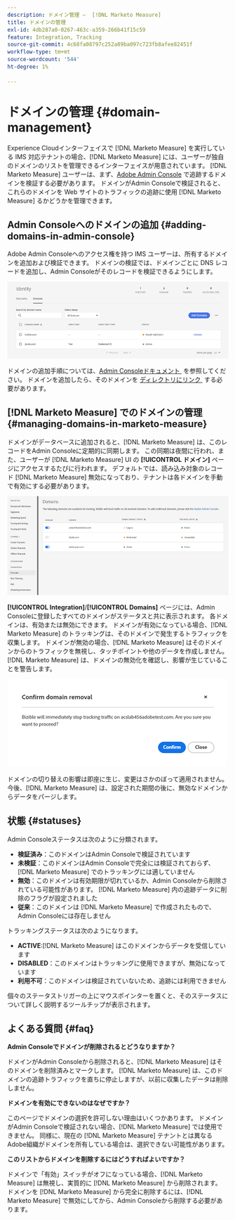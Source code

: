 ```yaml
---
description: ドメイン管理 –  [!DNL Marketo Measure]
title: ドメインの管理
exl-id: 4db287a0-0267-463c-a359-266b41f15c59
feature: Integration, Tracking
source-git-commit: 4c68fa08797c252a89ba097c723fb8afee82451f
workflow-type: tm+mt
source-wordcount: '544'
ht-degree: 1%

---
```


# ドメインの管理 {#domain-management}

Experience Cloudインターフェイスで [!DNL Marketo Measure] を実行している IMS 対応テナントの場合、[!DNL Marketo Measure] には、ユーザーが独自のドメインのリストを管理できるインターフェイスが用意されています。 [!DNL Marketo Measure] ユーザーは、まず、[Adobe Admin Console](https://adminconsole.adobe.com/) で追跡するドメインを検証する必要があります。 ドメインがAdmin Consoleで検証されると、これらのドメインを Web サイトのトラフィックの追跡に使用 [!DNL Marketo Measure] るかどうかを管理できます。

## Admin Consoleへのドメインの追加 {#adding-domains-in-admin-console}

Adobe Admin Consoleへのアクセス権を持つ IMS ユーザーは、所有するドメインを追加および検証できます。 ドメインの検証では、ドメインごとに DNS レコードを追加し、Admin Consoleがそのレコードを検証できるようにします。

![](assets/domain-management-1.png)

ドメインの追加手順については、[Admin Consoleドキュメント &#x200B;](https://helpx.adobe.com/jp/enterprise/using/add-domains-directories.html) を参照してください。 ドメインを追加したら、そのドメインを [&#x200B; ディレクトリにリンク &#x200B;](https://helpx.adobe.com/jp/enterprise/using/add-domains-directories.html#link-domains-to-directoies) する必要があります。

## [!DNL Marketo Measure] でのドメインの管理 {#managing-domains-in-marketo-measure}

ドメインがデータベースに追加されると、[!DNL Marketo Measure] は、このレコードをAdmin Consoleに定期的に同期します。 この同期は夜間に行われ、また、ユーザーが [!DNL Marketo Measure] UI の **[!UICONTROL ドメイン]** ページにアクセスするたびに行われます。 デフォルトでは、読み込み対象のレコード [!DNL Marketo Measure] 無効になっており、テナントは各ドメインを手動で有効にする必要があります。

![](assets/domain-management-2.png)

**[!UICONTROL Integration]**/**[!UICONTROL Domains]** ページには、Admin Consoleに登録したすべてのドメインがステータスと共に表示されます。 各ドメインは、有効または無効にできます。 ドメインが有効になっている場合、[!DNL Marketo Measure] のトラッキングは、そのドメインで発生するトラフィックを収集します。 ドメインが無効の場合、[!DNL Marketo Measure] はそのドメインからのトラフィックを無視し、タッチポイントや他のデータを作成しません。 [!DNL Marketo Measure] は、ドメインの無効化を確認し、影響が生じていることを警告します。

![](assets/domain-management-3.png)

ドメインの切り替えの影響は即座に生じ、変更はさかのぼって適用されません。 今後、[!DNL Marketo Measure] は、設定された期間の後に、無効なドメインからデータをパージします。

## 状態 {#statuses}

Admin Consoleステータスは次のように分類されます。

* **検証済み**：このドメインはAdmin Consoleで検証されています
* **未検証**：このドメインはAdmin Consoleで完全には検証されておらず、[!DNL Marketo Measure] でのトラッキングには適していません
* **無効**：このドメインは有効期限が切れているか、Admin Consoleから削除されている可能性があります。 [!DNL Marketo Measure] 内の追跡データに削除のフラグが設定されました
* **従来**：このドメインは [!DNL Marketo Measure] で作成されたもので、Admin Consoleには存在しません

トラッキングステータスは次のようになります。

* **ACTIVE**:[!DNL Marketo Measure] はこのドメインからデータを受信しています
* **DISABLED**：このドメインはトラッキングに使用できますが、無効になっています
* **利用不可**：このドメインは検証されていないため、追跡には利用できません

個々のステータストリガーの上にマウスポインターを置くと、そのステータスについて詳しく説明するツールチップが表示されます。

## よくある質問 {#faq}

**Admin Consoleでドメインが削除されるとどうなりますか？**

ドメインがAdmin Consoleから削除されると、[!DNL Marketo Measure] はそのドメインを削除済みとマークします。 [!DNL Marketo Measure] は、このドメインの追跡トラフィックを直ちに停止しますが、以前に収集したデータは削除しません。

**ドメインを有効にできないのはなぜですか？**

このページでドメインの選択を許可しない理由はいくつかあります。 ドメインがAdmin Consoleで検証されない場合、[!DNL Marketo Measure] では使用できません。 同様に、現在の [!DNL Marketo Measure] テナントとは異なるAdobe組織がドメインを所有している場合は、選択できない可能性があります。

**このリストからドメインを削除するにはどうすればよいですか？**

ドメインで「有効」スイッチがオフになっている場合、[!DNL Marketo Measure] は無視し、実質的に [!DNL Marketo Measure] から削除されます。 ドメインを [!DNL Marketo Measure] から完全に削除するには、[!DNL Marketo Measure] で無効にしてから、Admin Consoleから削除する必要があります。
